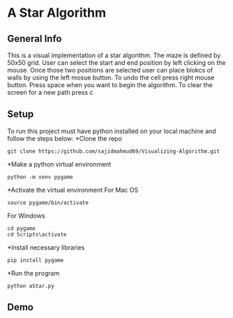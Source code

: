 # A Star Algorithm

## General Info
This is a visual implementation of a star algorithm. The maze is defined by 50x50 grid. 
User can select the start and end position by left clicking on the mouse. Once those two positions
are selected user can place blokcs of walls by using the left mosue button.
To undo the cell press right mouse button. Press space when you want to begin the algorithm.
To clear the screen for a new path press c

## Setup
To run this project must have python installed on your local machine and follow the steps below:
*Clone the repo
```
git clone https://github.com/sajidmahmud69/Visualizing-Algorithm.git
```
*Make a python virtual environment 
```
python -m venv pygame
```
*Activate the virtual environment
  For Mac OS
```
source pygame/bin/activate
```
  For Windows 
 ```
 cd pygame
 cd Scripts\activate
 ```
 *Install necessary libraries
 ```
 pip install pygame
 ```
 *Run the program
 ```
 python aStar.py
 ```
 ## Demo
 
